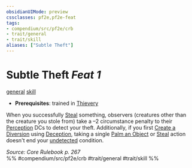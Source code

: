 ```yaml
---
obsidianUIMode: preview
cssclasses: pf2e,pf2e-feat
tags:
- compendium/src/pf2e/crb
- trait/general
- trait/skill
aliases: ["Subtle Theft"]
---
```

# Subtle Theft  *Feat 1*  
[general](rules/traits/general.md "General Feat Trait")  [skill](rules/traits/skill.md "Skill Feat Trait")  

- **Prerequisites**: trained in [Thievery](compendium/skills.md#Thievery)

When you successfully [Steal](rules/actions/steal.md) something, observers (creatures other than the creature you stole from) take a –2 circumstance penalty to their [Perception](compendium/skills.md#Perception) DCs to detect your theft. Additionally, if you first [Create a Diversion](rules/actions/create-a-diversion.md) using [Deception](compendium/skills.md#Deception), taking a single [Palm an Object](rules/actions/palm-an-object.md) or [Steal](rules/actions/steal.md) action doesn't end your [undetected](rules/conditions.md#Undetected) condition.

*Source: Core Rulebook p. 267*  
%% #compendium/src/pf2e/crb #trait/general #trait/skill %%